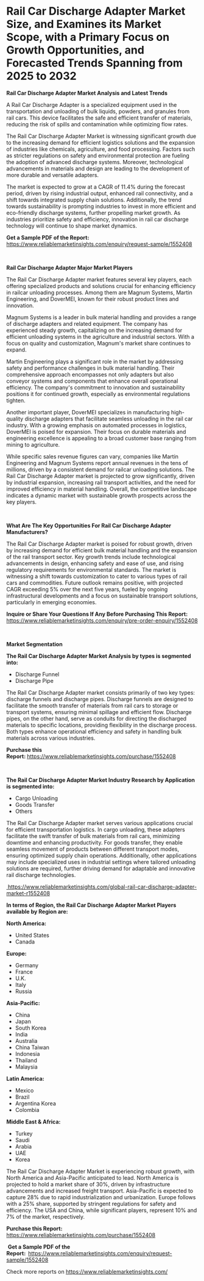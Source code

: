 <p><h1>Rail Car Discharge Adapter Market Size, and Examines its Market Scope, with a Primary Focus on Growth Opportunities, and Forecasted Trends Spanning from 2025 to 2032</h1></p><p><strong>Rail Car Discharge Adapter Market Analysis and Latest Trends</strong></p>
<p><p>A Rail Car Discharge Adapter is a specialized equipment used in the transportation and unloading of bulk liquids, powders, and granules from rail cars. This device facilitates the safe and efficient transfer of materials, reducing the risk of spills and contamination while optimizing flow rates. </p><p>The Rail Car Discharge Adapter Market is witnessing significant growth due to the increasing demand for efficient logistics solutions and the expansion of industries like chemicals, agriculture, and food processing. Factors such as stricter regulations on safety and environmental protection are fueling the adoption of advanced discharge systems. Moreover, technological advancements in materials and design are leading to the development of more durable and versatile adapters.</p><p>The market is expected to grow at a CAGR of 11.4% during the forecast period, driven by rising industrial output, enhanced rail connectivity, and a shift towards integrated supply chain solutions. Additionally, the trend towards sustainability is prompting industries to invest in more efficient and eco-friendly discharge systems, further propelling market growth. As industries prioritize safety and efficiency, innovation in rail car discharge technology will continue to shape market dynamics.</p></p>
<p><strong>Get a Sample PDF of the Report:&nbsp;</strong> <a href="https://www.reliablemarketinsights.com/enquiry/request-sample/1552408?utm_campaign=2750&utm_medium=2&utm_source=Github&utm_content=ia&utm_term=27022025&utm_id=rail-car-discharge-adapter">https://www.reliablemarketinsights.com/enquiry/request-sample/1552408</a></p>
<p>&nbsp;</p>
<p><strong>Rail Car Discharge Adapter Major Market Players</strong></p>
<p><p>The Rail Car Discharge Adapter market features several key players, each offering specialized products and solutions crucial for enhancing efficiency in railcar unloading processes. Among them are Magnum Systems, Martin Engineering, and DoverMEI, known for their robust product lines and innovation.</p><p>Magnum Systems is a leader in bulk material handling and provides a range of discharge adapters and related equipment. The company has experienced steady growth, capitalizing on the increasing demand for efficient unloading systems in the agriculture and industrial sectors. With a focus on quality and customization, Magnum's market share continues to expand.</p><p>Martin Engineering plays a significant role in the market by addressing safety and performance challenges in bulk material handling. Their comprehensive approach encompasses not only adapters but also conveyor systems and components that enhance overall operational efficiency. The company's commitment to innovation and sustainability positions it for continued growth, especially as environmental regulations tighten.</p><p>Another important player, DoverMEI specializes in manufacturing high-quality discharge adapters that facilitate seamless unloading in the rail car industry. With a growing emphasis on automated processes in logistics, DoverMEI is poised for expansion. Their focus on durable materials and engineering excellence is appealing to a broad customer base ranging from mining to agriculture.</p><p>While specific sales revenue figures can vary, companies like Martin Engineering and Magnum Systems report annual revenues in the tens of millions, driven by a consistent demand for railcar unloading solutions. The Rail Car Discharge Adapter market is projected to grow significantly, driven by industrial expansion, increasing rail transport activities, and the need for improved efficiency in material handling. Overall, the competitive landscape indicates a dynamic market with sustainable growth prospects across the key players.</p></p>
<p>&nbsp;</p>
<p><strong>What Are The Key Opportunities For Rail Car Discharge Adapter Manufacturers?</strong></p>
<p><p>The Rail Car Discharge Adapter market is poised for robust growth, driven by increasing demand for efficient bulk material handling and the expansion of the rail transport sector. Key growth trends include technological advancements in design, enhancing safety and ease of use, and rising regulatory requirements for environmental standards. The market is witnessing a shift towards customization to cater to various types of rail cars and commodities. Future outlook remains positive, with projected CAGR exceeding 5% over the next five years, fueled by ongoing infrastructural developments and a focus on sustainable transport solutions, particularly in emerging economies.</p></p>
<p><strong>Inquire or Share Your Questions If Any Before Purchasing This Report:</strong> <a href="https://www.reliablemarketinsights.com/enquiry/pre-order-enquiry/1552408?utm_campaign=2750&utm_medium=2&utm_source=Github&utm_content=ia&utm_term=27022025&utm_id=rail-car-discharge-adapter">https://www.reliablemarketinsights.com/enquiry/pre-order-enquiry/1552408</a></p>
<p>&nbsp;</p>
<p><strong>Market Segmentation</strong></p>
<p><strong>The Rail Car Discharge Adapter Market Analysis by types is segmented into:</strong></p>
<p><ul><li>Discharge Funnel</li><li>Discharge Pipe</li></ul></p>
<p><p>The Rail Car Discharge Adapter market consists primarily of two key types: discharge funnels and discharge pipes. Discharge funnels are designed to facilitate the smooth transfer of materials from rail cars to storage or transport systems, ensuring minimal spillage and efficient flow. Discharge pipes, on the other hand, serve as conduits for directing the discharged materials to specific locations, providing flexibility in the discharge process. Both types enhance operational efficiency and safety in handling bulk materials across various industries.</p></p>
<p><strong>Purchase this Report:&nbsp;</strong><a href="https://www.reliablemarketinsights.com/purchase/1552408?utm_campaign=2750&utm_medium=2&utm_source=Github&utm_content=ia&utm_term=27022025&utm_id=rail-car-discharge-adapter">https://www.reliablemarketinsights.com/purchase/1552408</a></p>
<p>&nbsp;</p>
<p><strong>The Rail Car Discharge Adapter Market Industry Research by Application is segmented into:</strong></p>
<p><ul><li>Cargo Unloading</li><li>Goods Transfer</li><li>Others</li></ul></p>
<p><p>The Rail Car Discharge Adapter market serves various applications crucial for efficient transportation logistics. In cargo unloading, these adapters facilitate the swift transfer of bulk materials from rail cars, minimizing downtime and enhancing productivity. For goods transfer, they enable seamless movement of products between different transport modes, ensuring optimized supply chain operations. Additionally, other applications may include specialized uses in industrial settings where tailored unloading solutions are required, further driving demand for adaptable and innovative rail discharge technologies.</p></p>
<p><a href="https://www.reliablemarketinsights.com/global-rail-car-discharge-adapter-market-r1552408?utm_campaign=2750&utm_medium=2&utm_source=Github&utm_content=ia&utm_term=27022025&utm_id=rail-car-discharge-adapter">&nbsp;https://www.reliablemarketinsights.com/global-rail-car-discharge-adapter-market-r1552408</a></p>
<p><strong>In terms of Region, the Rail Car Discharge Adapter Market Players available by Region are:</strong></p>
<p>
    <p> <strong> North America: </strong>
        <ul>
            <li>United States</li>
            <li>Canada</li>
        </ul>
        </p> 
    <p> <strong> Europe: </strong>
        <ul>
            <li>Germany</li>
            <li>France</li>
            <li>U.K.</li>
            <li>Italy</li>
            <li>Russia</li>
        </ul>
        </p> 
    <p> <strong> Asia-Pacific: </strong>
        <ul>
            <li>China</li>
            <li>Japan</li>
            <li>South Korea</li>
            <li>India</li>
            <li>Australia</li>
            <li>China Taiwan</li>
            <li>Indonesia</li>
            <li>Thailand</li>
            <li>Malaysia</li>
        </ul>
        </p> 
    <p> <strong> Latin America: </strong>
        <ul>
            <li>Mexico</li>
            <li>Brazil</li>
            <li>Argentina Korea</li>
            <li>Colombia</li>
        </ul>
        </p> 
    <p> <strong> Middle East & Africa: </strong>
        <ul>
            <li>Turkey</li>
            <li>Saudi</li>
            <li>Arabia</li>
            <li>UAE</li>
            <li>Korea</li>
        </ul>
    </p>
    </p>
<p><p>The Rail Car Discharge Adapter Market is experiencing robust growth, with North America and Asia-Pacific anticipated to lead. North America is projected to hold a market share of 30%, driven by infrastructure advancements and increased freight transport. Asia-Pacific is expected to capture 28% due to rapid industrialization and urbanization. Europe follows with a 25% share, supported by stringent regulations for safety and efficiency. The USA and China, while significant players, represent 10% and 7% of the market, respectively.</p></p>
<p><strong>Purchase this Report: </strong><a href="https://www.reliablemarketinsights.com/purchase/1552408?utm_campaign=2750&utm_medium=2&utm_source=Github&utm_content=ia&utm_term=27022025&utm_id=rail-car-discharge-adapter">https://www.reliablemarketinsights.com/purchase/1552408</a></p>
<p>&nbsp;<strong>Get a Sample PDF of the Report:&nbsp;&nbsp;</strong><a href="https://www.reliablemarketinsights.com/enquiry/request-sample/1552408?utm_campaign=2750&utm_medium=2&utm_source=Github&utm_content=ia&utm_term=27022025&utm_id=rail-car-discharge-adapter">https://www.reliablemarketinsights.com/enquiry/request-sample/1552408</a></p>
<p><strong></strong></p>
<p>Check more reports on <a href="https://www.reliablemarketinsights.com/?utm_campaign=2750&utm_medium=2&utm_source=Github&utm_content=ia&utm_term=27022025&utm_id=rail-car-discharge-adapter">https://www.reliablemarketinsights.com/</a></p>